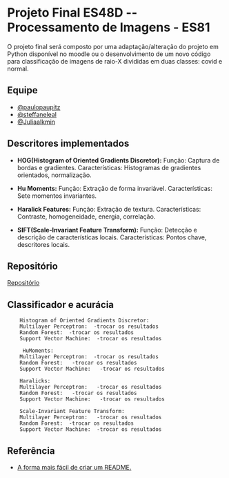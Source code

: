 
# Projeto Final ES48D -- Processamento de Imagens - ES81

O projeto final será composto por uma adaptação/alteração do projeto em Python disponível no
moodle ou o desenvolvimento de um novo código para classificação de imagens de raio-X
divididas em duas classes: covid e normal.




## Equipe

- [@paulopaupitz](https://www.github.com/paulopaupitz)
- [@steffaneleal](https://www.github.com/steffaneleal)
- [@Juliaalkmin](https://www.github.com/Juliaalkmin)


## Descritores implementados 
 - **HOG(Histogram of Oriented Gradients Discretor):**
        Função: Captura de bordas e gradientes.
        Características: Histogramas de gradientes orientados, normalização.
        
 - **Hu Moments:**
        Função: Extração de forma invariável.
        Características: Sete momentos invariantes.
        
 - **Haralick Features:**
        Função: Extração de textura.
        Características: Contraste, homogeneidade, energia, correlação.
        
  - **SIFT(Scale-Invariant Feature Transform):**
        Função: Detecção e descrição de características locais.
        Características: Pontos chave, descritores locais.
        
            

## Repositório
 [Repositório](https://github.com/paulopaupitz/projeto-final-Processamento-de-Imagens)


## Classificador e acurácia

        Histogram of Oriented Gradients Discretor:
        Multilayer Perceptron:  -trocar os resultados 
        Random Forest:  -trocar os resultados 
        Support Vector Machine:  -trocar os resultados 
        
         HuMoments:
        Multilayer Perceptron:  -trocar os resultados 
        Random Forest:   -trocar os resultados 
        Support Vector Machine:   -trocar os resultados 

        Haralicks:
        Multilayer Perceptron:   -trocar os resultados 
        Random Forest:   -trocar os resultados 
        Support Vector Machine:   -trocar os resultados 

        Scale-Invariant Feature Transform:
        Multilayer Perceptron:   -trocar os resultados 
        Random Forest:  -trocar os resultados 
        Support Vector Machine:  -trocar os resultados 

 
 
## Referência

 - [A forma mais fácil de criar um README.](https://readme.so/pt)
 
